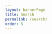```yaml
---
layout: bannerPage
title: Search
permalink: /search/
order: 5
---
```


<div styling-function="removePlaceholder" id="searchResults" class="gcse-results-wrapper" style="border: 1px hidden red;"></div>
